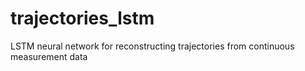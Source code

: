 # trajectories_lstm
LSTM neural network for reconstructing trajectories from continuous measurement data
